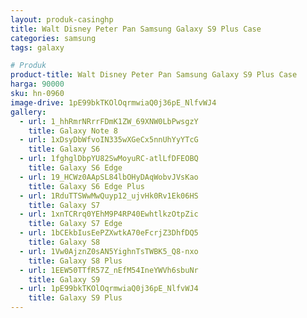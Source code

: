 ```yaml
---
layout: produk-casinghp
title: Walt Disney Peter Pan Samsung Galaxy S9 Plus Case
categories: samsung
tags: galaxy

# Produk
product-title: Walt Disney Peter Pan Samsung Galaxy S9 Plus Case
harga: 90000
sku: hn-0960
image-drive: 1pE99bkTKOlOqrmwiaQ0j36pE_NlfvWJ4
gallery:
  - url: 1_hhRmrNRrrFDmK1ZW_69XNW0LbPwsgzY
    title: Galaxy Note 8
  - url: 1xDsyDbWfvoIN335wXGeCx5nnUhYyYTcG
    title: Galaxy S6
  - url: 1fghglDbpYU82SwMoyuRC-atlLfDFEOBQ
    title: Galaxy S6 Edge
  - url: 19_HCWz0AApSL84lbOHyDAqWobvJVsKao
    title: Galaxy S6 Edge Plus
  - url: 1RduTTSWwMwQuyp12_ujvHk0Rv1Ek06HS
    title: Galaxy S7
  - url: 1xnTCRrq0YEhM9P4RP40EwhtlkzOtpZic
    title: Galaxy S7 Edge
  - url: 1bCEkbIusEePZXwtkA70eFcrjZ3DhfDQ5
    title: Galaxy S8
  - url: 1Vw0AjznZ0sAN5YighnTsTWBK5_Q8-nxo
    title: Galaxy S8 Plus
  - url: 1EEW50TTfR57Z_nEfM54IneYWVh6sbuNr
    title: Galaxy S9
  - url: 1pE99bkTKOlOqrmwiaQ0j36pE_NlfvWJ4
    title: Galaxy S9 Plus
---
```


